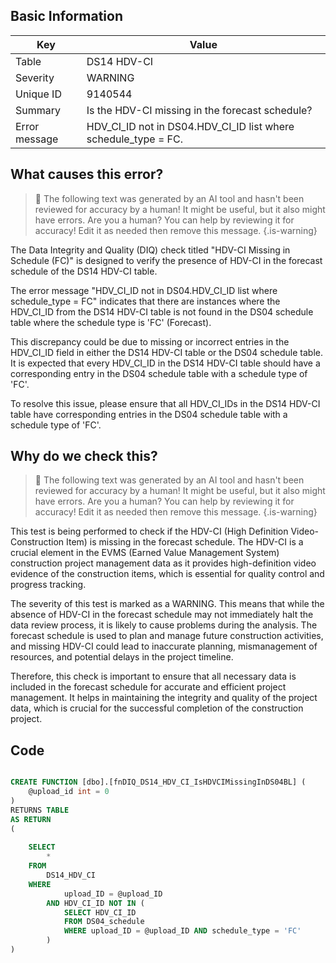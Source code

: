 ## Basic Information
| Key         | Value          |
|-------------|----------------|
| Table       | DS14 HDV-CI |
| Severity    | WARNING |
| Unique ID   | 9140544   |
| Summary     | Is the HDV-CI missing in the forecast schedule? |
| Error message | HDV_CI_ID not in DS04.HDV_CI_ID list where schedule_type = FC. |

## What causes this error?

> :robot: The following text was generated by an AI tool and hasn't been reviewed for accuracy by a human! It might be useful, but it also might have errors. Are you a human? You can help by reviewing it for accuracy! Edit it as needed then remove this message.
{.is-warning}

The Data Integrity and Quality (DIQ) check titled "HDV-CI Missing in Schedule (FC)" is designed to verify the presence of HDV-CI in the forecast schedule of the DS14 HDV-CI table. 

The error message "HDV_CI_ID not in DS04.HDV_CI_ID list where schedule_type = FC" indicates that there are instances where the HDV_CI_ID from the DS14 HDV-CI table is not found in the DS04 schedule table where the schedule type is 'FC' (Forecast). 

This discrepancy could be due to missing or incorrect entries in the HDV_CI_ID field in either the DS14 HDV-CI table or the DS04 schedule table. It is expected that every HDV_CI_ID in the DS14 HDV-CI table should have a corresponding entry in the DS04 schedule table with a schedule type of 'FC'. 

To resolve this issue, please ensure that all HDV_CI_IDs in the DS14 HDV-CI table have corresponding entries in the DS04 schedule table with a schedule type of 'FC'.
## Why do we check this?

> :robot: The following text was generated by an AI tool and hasn't been reviewed for accuracy by a human! It might be useful, but it also might have errors. Are you a human? You can help by reviewing it for accuracy! Edit it as needed then remove this message.
{.is-warning}

This test is being performed to check if the HDV-CI (High Definition Video-Construction Item) is missing in the forecast schedule. The HDV-CI is a crucial element in the EVMS (Earned Value Management System) construction project management data as it provides high-definition video evidence of the construction items, which is essential for quality control and progress tracking.

The severity of this test is marked as a WARNING. This means that while the absence of HDV-CI in the forecast schedule may not immediately halt the data review process, it is likely to cause problems during the analysis. The forecast schedule is used to plan and manage future construction activities, and missing HDV-CI could lead to inaccurate planning, mismanagement of resources, and potential delays in the project timeline.

Therefore, this check is important to ensure that all necessary data is included in the forecast schedule for accurate and efficient project management. It helps in maintaining the integrity and quality of the project data, which is crucial for the successful completion of the construction project.
## Code

```sql

CREATE FUNCTION [dbo].[fnDIQ_DS14_HDV_CI_IsHDVCIMissingInDS04BL] (
	@upload_id int = 0
)
RETURNS TABLE
AS RETURN
(
	
	SELECT 
		*
	FROM 
		DS14_HDV_CI
	WHERE 
			upload_ID = @upload_ID 
		AND HDV_CI_ID NOT IN (
			SELECT HDV_CI_ID 
			FROM DS04_schedule
			WHERE upload_ID = @upload_ID AND schedule_type = 'FC'
		)
)
```
